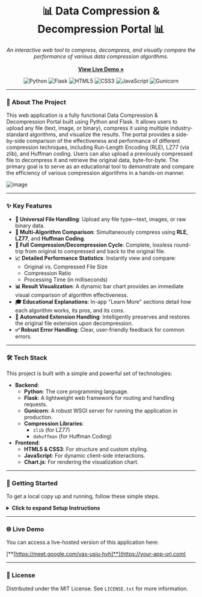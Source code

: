 <div align="center">
  <h1 align="center">📊 Data Compression & Decompression Portal 📊</h1>
  <p align="center">
    <em>An interactive web tool to compress, decompress, and visually compare the performance of various data compression algorithms.</em>
    <br />
    <br />
    <a href="[YOUR-DEPLOYED-LINK-HERE]"><strong>View Live Demo »</strong></a>
  </p>
</div>

<p align="center">
  <img src="https://img.shields.io/badge/Python-3776AB?style=for-the-badge&logo=python&logoColor=white" alt="Python">
  <img src="https://img.shields.io/badge/Flask-000000?style=for-the-badge&logo=flask&logoColor=white" alt="Flask">
  <img src="https://img.shields.io/badge/HTML5-E34F26?style=for-the-badge&logo=html5&logoColor=white" alt="HTML5">
  <img src="https://img.shields.io/badge/CSS3-1572B6?style=for-the-badge&logo=css3&logoColor=white" alt="CSS3">
  <img src="https://img.shields.io/badge/JavaScript-F7DF1E?style=for-the-badge&logo=javascript&logoColor=black" alt="JavaScript">
  <img src="https://img.shields.io/badge/Gunicorn-499848?style=for-the-badge&logo=gunicorn&logoColor=white" alt="Gunicorn">
</p>

---

### 📝 About The Project

This web application is a fully functional Data Compression & Decompression Portal built using Python and Flask. It allows users to upload any file (text, image, or binary), compress it using multiple industry-standard algorithms, and visualize the results. The portal provides a side-by-side comparison of the effectiveness and performance of different compression techniques, including Run-Length Encoding (RLE), LZ77 (via zlib), and Huffman coding. Users can also upload a previously compressed file to decompress it and retrieve the original data, byte-for-byte. The primary goal is to serve as an educational tool to demonstrate and compare the efficiency of various compression algorithms in a hands-on manner.


![image](https://github.com/user-attachments/assets/1c43fe58-bfa7-4e97-8a81-0232af7d106c)

---

### ✨ Key Features

* **📁 Universal File Handling**: Upload any file type—text, images, or raw binary data.
* **🔬 Multi-Algorithm Comparison**: Simultaneously compress using **RLE**, **LZ77**, and **Huffman Coding**.
* **🔄 Full Compression/Decompression Cycle**: Complete, lossless round-trip from original to compressed and back to the original file.
* **📈 Detailed Performance Statistics**: Instantly view and compare:
    * Original vs. Compressed File Size
    * Compression Ratio
    * Processing Time (in milliseconds)
* **📊 Result Visualization**: A dynamic bar chart provides an immediate visual comparison of algorithm effectiveness.
* **🎓 Educational Explanations**: In-app "Learn More" sections detail how each algorithm works, its pros, and its cons.
* **🔗 Automated Extension Handling**: Intelligently preserves and restores the original file extension upon decompression.
* **✅ Robust Error Handling**: Clear, user-friendly feedback for common errors.

---

### 🛠️ Tech Stack

This project is built with a simple and powerful set of technologies:

* **Backend**:
    * **Python**: The core programming language.
    * **Flask**: A lightweight web framework for routing and handling requests.
    * **Gunicorn**: A robust WSGI server for running the application in production.
    * **Compression Libraries**:
        * `zlib` (for LZ77)
        * `dahuffman` (for Huffman Coding)
* **Frontend**:
    * **HTML5 & CSS3**: For structure and custom styling.
    * **JavaScript**: For dynamic client-side interactions.
    * **Chart.js**: For rendering the visualization chart.

---

### 🚀 Getting Started

To get a local copy up and running, follow these simple steps.

<details>
  <summary><strong>Click to expand Setup Instructions</strong></summary>
  
  1.  **Clone the Repository**
      ```sh
      git clone <your-github-repository-link>
      cd compression_portal
      ```

  2.  **Create and Activate a Virtual Environment**
      Using a virtual environment is highly recommended to manage dependencies cleanly.
      ```sh
      # For Windows
      python -m venv venv
      venv\Scripts\activate
      
      # For macOS/Linux
      python3 -m venv venv
      source venv/bin/activate
      ```

  3.  **Install Dependencies**
      This project's dependencies are listed in `requirements.txt`.
      ```sh
      pip install -r requirements.txt
      ```

  4.  **Run the Flask Application**
      This command starts the local development server.
      ```sh
      python app.py
      ```

  5.  **Open in Browser**
      Navigate to the following address in your web browser:
      <http://127.0.0.1:5000>
</details>

---

### 🌐 Live Demo

You can access a live-hosted version of this application here:

[**[https://meet.google.com/vax-usiu-hvh]**](https://your-app-url.com)

---

### 📜 License

Distributed under the MIT License. See `LICENSE.txt` for more information.
